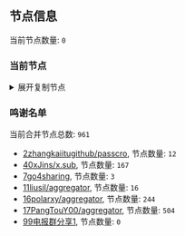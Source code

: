 
## 节点信息
当前节点数量: `0`
### 当前节点
<details>
  <summary>展开复制节点</summary>

    

</details>

### 鸣谢名单
当前合并节点总数: `961`
- [2zhangkaiitugithub/passcro](https://github.com/zhangkaiitugithub/passcro), 节点数量: `12`
- [40xJins/x.sub](https://github.com/0xJins/x.sub), 节点数量: `167`
- [7go4sharing](https://github.com/go4sharing), 节点数量: `3`
- [11liusil/aggregator](https://github.com/liusil/aggregator), 节点数量: `16`
- [16polarxy/aggregator](https://github.com/polarxy/aggregator), 节点数量: `244`
- [17PangTouY00/aggregator](https://github.com/PangTouY00/aggregator), 节点数量: `504`
- [99电报群分享1](https://github.com/cdddbc/getAirport), 节点数量: `0`


